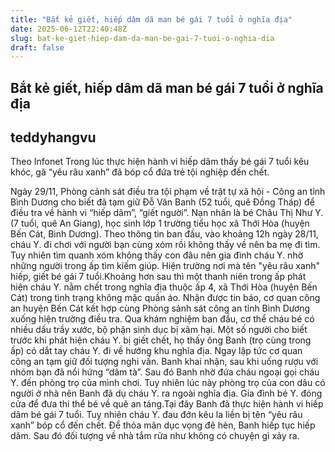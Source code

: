 ```yaml
---
title: "Bắt kẻ giết, hiếp dâm dã man bé gái 7 tuổi ở nghĩa địa"
date: 2025-06-12T22:40:48Z
slug: bat-ke-giet-hiep-dam-da-man-be-gai-7-tuoi-o-nghia-dia
draft: false
---
```


## Bắt kẻ giết, hiếp dâm dã man bé gái 7 tuổi ở nghĩa địa

## teddyhangvu

Theo Infonet
Trong lúc thực hiện hành vi hiếp dâm thấy bé gái 7 tuổi kêu khóc, gã “yêu râu xanh” đã bóp cổ đứa trẻ tội nghiệp đến chết.

Ngày 29/11, Phòng cảnh sát điều tra tội phạm về trật tự xã hội - Công an tỉnh Bình Dương cho biết đã tạm giữ Đỗ Văn Banh (52 tuổi, quê Đồng Tháp) để điều tra về hành vi “hiếp dâm”, “giết người”. Nạn nhân là bé Châu Thị Như Y. (7 tuổi, quê An Giang), học sinh lớp 1 trường tiểu học xã Thới Hòa (huyện Bến Cát, Bình Dương).
Theo thông tin ban đầu, vào khoảng 12h ngày 28/11, cháu Y. đi chơi với người bạn cùng xóm rồi không thấy về nên ba mẹ đi tìm. Tuy nhiên tìm quanh xóm không thấy con đâu nên gia đình cháu Y. nhờ những người trong ấp tìm kiếm giúp.
Hiện trường nơi mà tên "yêu râu xanh" hiếp, giết bé gái 7 tuổi.Khoảng hơn sau thì một thanh niên trong ấp phát hiện cháu Y. nằm chết trong nghĩa địa thuộc ấp 4, xã Thới Hòa (huyện Bến Cát) trong tình trạng không mặc quần áo.
Nhận được tin báo, cơ quan công an huyện Bến Cát kết hợp cùng Phòng sảnh sát công an tỉnh Bình Dương xuống hiện trường điều tra. Qua khám nghiệm ban đầu, cơ thể cháu bé có nhiều dấu trầy xước, bộ phận sinh dục bị xâm hại.
Một số người cho biết trước khi phát hiện cháu Y. bị giết chết, họ thấy ông Banh (trọ cùng trong ấp) có dắt tay cháu Y. đi về hướng khu nghĩa địa. Ngay lập tức cơ quan công an tạm giữ đối tượng nghi vấn.
Banh khai nhận, sau khi uống rượu với nhóm bạn đã nổi hứng “dâm tà”. Sau đó Banh nhờ đứa cháu ngoại gọi cháu Y. đến phòng trọ của mình chơi. Tuy nhiên lúc này phòng trọ của con dâu có người ở nhà nên Banh đã dụ cháu Y. ra ngoài nghĩa địa.
Gia đình bé Y. đóng cửa để đưa thi thể bé về quê an táng.Tại đây Banh đã thực hiện hành vi hiếp dâm bé gái 7 tuổi. Tuy nhiên cháu Y. đau đớn kêu la liền bị tên “yêu râu xanh” bóp cổ đến chết. Để thỏa mãn dục vọng đê hèn, Banh hiếp tục hiếp dâm. Sau đó đối tượng về nhà tắm rửa như không có chuyện gì xảy ra.